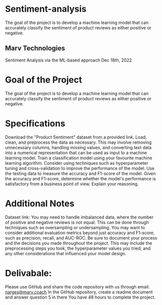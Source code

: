 # Sentiment-analysis
The goal of the project is to develop a machine learning model that can accurately classify the sentiment of product reviews as either positive or negative.

## Marv Technologies

Sentiment Analysis via the ML-based approach
Dec 18th, 2022

# Goal of the Project
The goal of the project is to develop a machine learning model that can accurately classify the sentiment of product reviews as either positive or negative.
# Specifications
Download the "Product Sentiment" dataset from a provided link.
Load, clean, and preprocess the data as necessary. This may involve removing unnecessary columns, handling missing values, and converting text data into a numerical representation that can be used as input to a machine learning model.
Train a classification model using your favourite machine learning algorithm. Consider using techniques such as hyperparameter tuning and cross-validation to improve the performance of the model.
Use the testing data to measure the accuracy and F1-score of the model.
Given the accuracy and F1-score, determine whether the model's performance is satisfactory from a business point of view. Explain your reasoning.
# Additional Notes
Dataset link: 
You may need to handle imbalanced data, where the number of positive and negative reviews is not equal. This can be done through techniques such as oversampling or undersampling.
You may want to consider additional evaluation metrics beyond just accuracy and F1-score, such as precision, recall, and AUC-ROC.
Be sure to document your process and the decisions you made throughout the project. This may include the preprocessing steps you took, the hyperparameter values you tried, and any other considerations that influenced your model design.
 
 
 
# Delivabale: 
Please use GitHub and share the code repository with us through email: narges@marv.coach
In the GitHub repository, create a readme document and answer question 5 in there
You have 48 hours to complete the project. 
